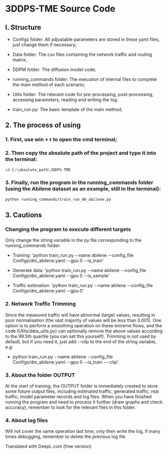 # 3DDPS-TME Source Code

## I. Structure

- Configs folder: All adjustable parameters are stored in these yaml files, just change them if necessary;

- Data folder: The csv files containing the network traffic and routing matrix;

- DDPM folder: The diffusion model code;

- running_commands folder: The execution of internal files to complete the main method of each scenario;

- Utils folder: The relevant code for pre-processing, post-processing, accessing parameters, reading and writing the log.

- train_run.py: The basic template of the main method;

## 2. The process of using

### 1. First, use __win + r__ to open the __cmd__ terminal;

### 2. Then copy the absolute path of the project and type it into the terminal:

```bash
cd C:\absolute_path\3DDPS-TME
```

### 3. Finally, run the program in the running_commands folder (using the Abilene dataset as an example, still in the terminal):

 ```bash
python running_commands/train_run_dm_abilene.py
```

## 3. Cautions

### Changing the program to execute different targets

Only change the string variable in the py file corresponding to the running_commands folder:

 - Training:
 'python train_run.py --name abilene --config_file Configs/dm_abilene.yaml --gpu 0 --is_train'

 - Generate data:
 'python train_run.py --name abilene --config_file Configs/dm_abilene.yaml --gpu 0 --is_sample'

 - Traffic estimation:
 'python train_run.py --name abilene --config_file Configs/dm_abilene.yaml --gpu 0'

### 2. Network Traffic Trimming

Since the measured traffic will have abnormal (large) values, resulting in poor normalisation (the vast majority of values will be less than 0.001). One option is to perform a smoothing operation on these extreme flows, and the code (Utils/data_utils.py) can optionally remove the above values according to the 99.5th quartile (you can set this yourself). Trimming is not used by default, but if you need it, just add --clip to the end of the string variable, e.g:

- python train_run.py --name abilene --config_file Configs/dm_abilene.yaml --gpu 0 --is_train ---clip'.

### 3. About the folder OUTPUT

At the start of training, the OUTPUT folder is immediately created to store some future output files, including estimated traffic, generated traffic, real traffic, model parameter records and log files. When you have finished running the program and need to process it further (draw graphs and check accuracy), remember to look for the relevant files in this folder.

### 4. About log files

Will not cover the same operation last time, only then write the log, if many times debugging, remember to delete the previous log file

Translated with DeepL.com (free version)